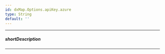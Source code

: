 ```yaml
---
id: dxMap.Options.apiKey.azure
type: String
default: ''
---
```

---
##### shortDescription
<!-- Description goes here -->

---
<!-- Description goes here -->